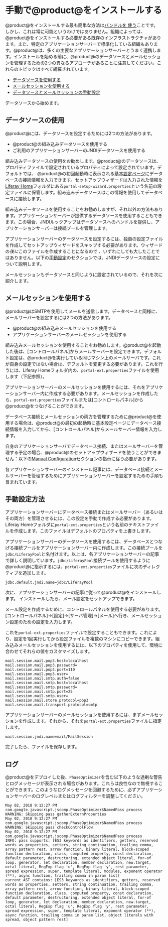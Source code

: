 # 手動で@product@をインストールする[](id=installing-liferay-manually)

@product@をインストールする最も簡単な方法は[バンドルを 使う](/discover/deployment/-/knowledge_base/7-1/installing-liferay)ことです。
しかし、これは常に可能というわけではありません。組織によっては、@product@をインストールする必要がある既存のインフラストラクチャがあります。また、特定のアプリケーションサーバーで標準化している組織もあります。@product@は、多くの主要なアプリケーションサーバーとうまく連携します。インストールを始める前に、@product@のデータソースとメールセッションを管理するための2つの異なるアプローチがあることに注意してください。これらのトピックはすべて網羅されています。

- [データソースを使用する](#using-data-sources)
- [メールセッションを使用する](#using-mail-sessions)
- [データソースとメールセッションの手動設定](#manual-configuration)

データソースから始めます。

## データソースの使用[](id=using-data-sources)

@product@には、データソースを設定するためには2つの方法があります。

- @product@の組み込みデータソースを使用する
- ご利用のアプリケーションサーバーのJNDIデータソースを使用する

組み込みデータソースの使用をお勧めします。@product@のデータソースは、プロパティファイルで設定されているプロパティによって設定されています。デフォルトでは、 @product@の初回起動時に表示される[基本設定ページ](/discover/deployment/-/knowledge_base/7-1/installing-liferay#using-liferays-setup-wizard)にデータベースの接続情報を入力できます。セットアップウィザードは入力された情報を[Liferay Home](/discover/deployment/-/knowledge_base/7-1/installing-liferay#liferay-home)フォルダにある`portal-setup-wizard.properties`という名前の設定ファイルに保管します。組み込みデータソースはこの情報を使用してデータベースに接続します。

組み込みデータソースを使用することをお勧めしますが、それ以外の方法もあります。アプリケーションサーバーが提供するデータソースを使用することもできます。この場合、JNDIルックアップはデータソースへのハンドルを提供し、アプリケーションサーバーは接続プールを管理します。

アプリケーションサーバーのデータソースを設定するには、独自の設定ファイルを作成してセットアップウィザードをスキップする必要があります。ウィザードの*後に*このファイルを作成することになるので 、いずれにしても大したことではありません。以下の[手動設定](#manual-configuration)のセクションでは、JNDIデータソースの設定について説明します。

メールセッションもデータソースと同じように設定されているので、それを次に紹介します。

## メールセッションを使用する[](id=using-mail-sessions)

@product@はSMTPを使用してメールを送信します。データベースと同様に、メールサーバーを設定するには2つの方法があります。

- @product@の組み込みメールセッションを使用する
- アプリケーションサーバーのメールセッションを使用する

組み込みメールセッションを使用することをお勧めします。@product@を起動した後は、[コントロールパネル]からメールサーバーを設定できます。デフォルト設定は、@product@を実行している同じマシン上のメールサーバです。これが自身の設定ではない場合は、デフォルトを変更する必要があります。これを行うには、Liferay Homeフォルダ内の、`portal-ext.properties`ファイルを使用します（下記参照）。

アプリケーションサーバーのメールセッションを使用するには、それをアプリケーションサーバー内に作成する必要があります。メールセッションを作成したら、`portal-ext.properties`ファイルまたは[コントロールパネル]から@product@をつなげることができます。

データベース接続とメールセッションの両方を管理するために@product@を使用する場合は、@product@の最初の起動時に基本設定ページにデータベース接続情報を入力してから、[コントロールパネル]からメールサーバー情報を入力します。

自身のアプリケーションサーバでデータベース接続、またはメールサーバーを管理する予定の場合、@product@のセットアップウィザードを使うことができません：以下の[Manual Configuration](#manual-configuration)セクションの指示に従う必要があります。

各アプリケーションサーバーのインストール記事には、データベース接続とメールサーバーを管理するためにアプリケーションサーバーを設定するための手順も含まれています。

## 手動設定方法[](id=manual-configuration)

アプリケーションサーバーにデータベース接続またはメールサーバー（あるいはその両方）を管理させるには、この設定を手動で作成する必要があります。Liferay Homeフォルダに`portal-ext.properties`という名前のテキストファイルを作成します。このファイルはデフォルトのプロパティを上書きします。

アプリケーションサーバーのデータソースを使用するには、データベースとつなげる接続プールをアプリケーションサーバー内に作成します。この接続プールを`jdbc/LiferayPool`と名付けます。以上は、各アプリケーションサーバーの記事で詳しく説明しています。`jdbc/LiferayPool`接続プールを使用するように@product@に指示するには、`portal-ext.properties`ファイルに次のディレクティブを追加します。

    jdbc.default.jndi.name=jdbc/LiferayPool

次に、アプリケーションサーバーの記事に従って@product@をインストールします。
インストールしたら、メール設定をセットアップできます。

メール設定を作成するために、コントロールパネルを使用する必要があります。[コントロールパネル]→[設定]→[サーバ管理]→[メール]へ行き、メールセッション設定のための設定を入力します。

これを`portal-ext.properties`ファイルで設定することもできます。これにより、設定を1回実行してから設定ファイルを複数のマシンにコピーできます。組み込みメールセッションを使用するには、以下のプロパティを使用して、環境に合わせてそれらの値をカスタマイズします。

    mail.session.mail.pop3.host=localhost
    mail.session.mail.pop3.password=
    mail.session.mail.pop3.port=110
    mail.session.mail.pop3.user=
    mail.session.mail.smtp.auth=false
    mail.session.mail.smtp.host=localhost
    mail.session.mail.smtp.password=
    mail.session.mail.smtp.port=25
    mail.session.mail.smtp.user=
    mail.session.mail.store.protocol=pop3
    mail.session.mail.transport.protocol=smtp

アプリケーションサーバーのメールセッションを使用するには、まずメールセッションを作成します。それから、それを`portal-ext.properties`ファイルに指定します。

    mail.session.jndi.name=mail/MailSession

完了したら、ファイルを保存します。

## ログ[](id=logging)

@product@をデプロイした後、`PhaseOptimizer`を含む以下のような過剰な警告とログメッセージが表示される場合があります。これらは良性なので無視することができます。このようなログメッセージを回避するために、必ずアプリケーションサーバーのログレベルまたはログフィルターを調整してください。

    May 02, 2018 9:12:27 PM com.google.javascript.jscomp.PhaseOptimizer$NamedPass process
    WARNING: Skipping pass gatherExternProperties
    May 02, 2018 9:12:27 PM com.google.javascript.jscomp.PhaseOptimizer$NamedPass process
    WARNING: Skipping pass checkControlFlow
    May 02, 2018 9:12:27 PM com.google.javascript.jscomp.PhaseOptimizer$NamedPass process
    INFO: pass supports: [ES3 keywords as identifiers, getters, reserved words as properties, setters, string continuation, trailing comma, array pattern rest, arrow function, binary literal, block-scoped function declaration, class, computed property, const declaration, default parameter, destructuring, extended object literal, for-of loop, generator, let declaration, member declaration, new.target, octal literal, RegExp flag 'u', RegExp flag 'y', rest parameter, spread expression, super, template literal, modules, exponent operator (**), async function, trailing comma in param list]
    current AST contains: [ES3 keywords as identifiers, getters, reserved words as properties, setters, string continuation, trailing comma, array pattern rest, arrow function, binary literal, block-scoped function declaration, class, computed property, const declaration, default parameter, destructuring, extended object literal, for-of loop, generator, let declaration, member declaration, new.target, octal literal, RegExp flag 'u', RegExp flag 'y', rest parameter, spread expression, super, template literal, exponent operator (**), async function, trailing comma in param list, object literals with spread, object pattern rest]
